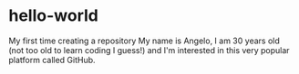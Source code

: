 # hello-world
My first time creating a repository
My name is Angelo, I am 30 years old (not too old to learn coding I guess!) and I'm interested in this very popular platform called GitHub.
